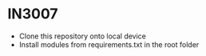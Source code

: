 # IN3007
- Clone this repository onto local device
- Install modules from requirements.txt in the root folder